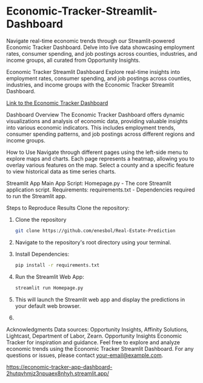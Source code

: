 # Economic-Tracker-Streamlit-Dashboard
Navigate real-time economic trends through our Streamlit-powered Economic Tracker Dashboard. Delve into live data showcasing employment rates, consumer spending, and job postings across counties, industries, and income groups, all curated from Opportunity Insights.



Economic Tracker Streamlit Dashboard
Explore real-time insights into employment rates, consumer spending, and job postings across counties, industries, and income groups with the Economic Tracker Streamlit Dashboard.

[Link to the Economic Tracker Dashboard](https://economic-tracker-app-dashboard-2hutqvhmjz3npuaex8nhyh.streamlit.app/)

Dashboard Overview
The Economic Tracker Dashboard offers dynamic visualizations and analysis of economic data, providing valuable insights into various economic indicators. This includes employment trends, consumer spending patterns, and job postings across different regions and income groups.

How to Use
Navigate through different pages using the left-side menu to explore maps and charts.
Each page represents a heatmap, allowing you to overlay various features on the map.
Select a county and a specific feature to view historical data as time series charts.

Streamlit App
Main App Script: Homepage.py - The core Streamlit application script.
Requirements: requirements.txt - Dependencies required to run the Streamlit app.


Steps to Reproduce Results
Clone the repository:

1. Clone the repository

    ```bash
    git clone https://github.com/enesbol/Real-Estate-Prediction
    ```
 
2. Navigate to the repository's root directory using your terminal. 
 
3. Install Dependencies:
    ```bash
    pip install -r requirements.txt
    ```

2. Run the Streamlit Web App:

    ```bash
    streamlit run Homepage.py
    ```

3. This will launch the Streamlit web app and display the predictions in your default web browser.

4. 
Acknowledgments
Data sources: Opportunity Insights, Affinity Solutions, Lightcast, Department of Labor, Zearn.
Opportunity Insights Economic Tracker for inspiration and guidance.
Feel free to explore and analyze economic trends using the Economic Tracker Streamlit Dashboard. For any questions or issues, please contact your-email@example.com.











https://economic-tracker-app-dashboard-2hutqvhmjz3npuaex8nhyh.streamlit.app/

